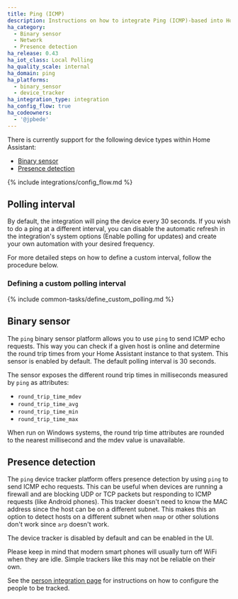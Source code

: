 ```yaml
---
title: Ping (ICMP)
description: Instructions on how to integrate Ping (ICMP)-based into Home Assistant.
ha_category:
  - Binary sensor
  - Network
  - Presence detection
ha_release: 0.43
ha_iot_class: Local Polling
ha_quality_scale: internal
ha_domain: ping
ha_platforms:
  - binary_sensor
  - device_tracker
ha_integration_type: integration
ha_config_flow: true
ha_codeowners:
  - '@jpbede'
---
```


There is currently support for the following device types within Home Assistant:

- [Binary sensor](#binary-sensor)
- [Presence detection](#presence-detection)

{% include integrations/config_flow.md %}

## Polling interval

By default, the integration will ping the device every 30 seconds. 
If you wish to do a ping at a different interval, you can disable the automatic refresh in the integration's system options (Enable polling for updates) and create your own automation with your desired frequency.

For more detailed steps on how to define a custom interval, follow the procedure below.

### Defining a custom polling interval

{% include common-tasks/define_custom_polling.md %}

## Binary sensor

The `ping` binary sensor platform allows you to use `ping` to send ICMP echo requests. This way you can check if a given host is online and determine the round trip times from your Home Assistant instance to that system.
This sensor is enabled by default. The default polling interval is 30 seconds.

The sensor exposes the different round trip times in milliseconds measured by `ping` as attributes:

- `round_trip_time_mdev`
- `round_trip_time_avg`
- `round_trip_time_min`
- `round_trip_time_max`

<div class='note'>
When run on Windows systems, the round trip time attributes are rounded to the nearest millisecond and the mdev value is unavailable.
</div>

## Presence detection

The `ping` device tracker platform offers presence detection by using `ping` to send ICMP echo requests. This can be useful when devices are running a firewall and are blocking UDP or TCP packets but responding to ICMP requests (like Android phones). This tracker doesn't need to know the MAC address since the host can be on a different subnet. This makes this an option to detect hosts on a different subnet when `nmap` or other solutions don't work since `arp` doesn't work.

The device tracker is disabled by default and can be enabled in the UI.

<div class='note'>
  Please keep in mind that modern smart phones will usually turn off WiFi when they are idle. Simple trackers like this may not be reliable on their own.
</div>

See the [person integration page](/integrations/person/) for instructions on how to configure the people to be tracked.